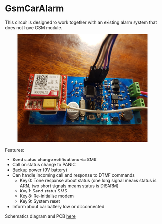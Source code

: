 # GsmCarAlarm

This circuit is designed to work together with an existing alarm system that
does not have GSM module.

<figure>
    <img src="gsm-car-alarm.jpg" width="500" height="350">
</figure>

Features:

- Send status change notifications via SMS
- Call on status change to PANIC
- Backup power (9V battery)
- Can handle incoming call and response to DTMF commands:
  - Key 0: Tone response about status (one long signal means status is ARM, two
    short signals means status is DISARM)
  - Key 1: Send status SMS
  - Key 8: Re-initialize modem
  - Key 9: System reset
- Inform about car battery low or disconnected

Schematics diagram and PCB [here](https://oshwlab.com/lostclus/gsmcaralarm)
